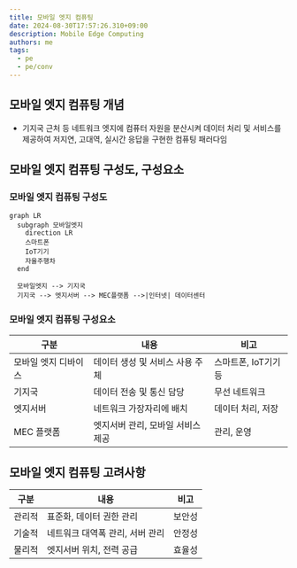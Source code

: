 ```yaml
---
title: 모바일 엣지 컴퓨팅
date: 2024-08-30T17:57:26.310+09:00
description: Mobile Edge Computing
authors: me
tags:
  - pe
  - pe/conv 
---
```


## 모바일 엣지 컴퓨팅 개념

- 기지국 근처 등 네트워크 엣지에 컴퓨터 자원을 분산시켜 데이터 처리 및 서비스를 제공하여 저지연, 고대역, 실시간 응답을 구현한 컴퓨팅 패러다임

## 모바일 엣지 컴퓨팅 구성도, 구성요소

### 모바일 엣지 컴퓨팅 구성도

```mermaid
graph LR
  subgraph 모바일엣지
    direction LR
    스마트폰
    IoT기기
    자율주행차
  end

  모바일엣지 --> 기지국
  기지국 --> 엣지서버 --> MEC플랫폼 -->|인터넷| 데이터센터
```

### 모바일 엣지 컴퓨팅 구성요소

| 구분 | 내용 | 비고 |
| --- | --- | --- |
| 모바일 엣지 디바이스 | 데이터 생성 및 서비스 사용 주체 | 스마트폰, IoT기기 등 |
| 기지국 | 데이터 전송 및 통신 담당 | 무선 네트워크 |
| 엣지서버 | 네트워크 가장자리에 배치 | 데이터 처리, 저장 |
| MEC 플랫폼 | 엣지서버 관리, 모바일 서비스 제공 | 관리, 운영 |

## 모바일 엣지 컴퓨팅 고려사항

| 구분 | 내용 | 비고 |
| --- | --- | --- |
| 관리적 | 표준화, 데이터 권한 관리 | 보안성 |
| 기술적 | 네트워크 대역폭 관리, 서버 관리 | 안정성 |
| 물리적 | 엣지서버 위치, 전력 공급 | 효율성 |
